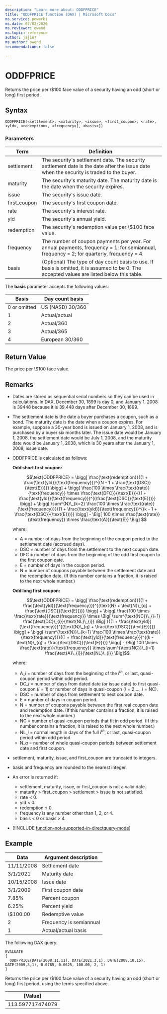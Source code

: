 ```yaml
---
description: "Learn more about: ODDFPRICE"
title: "ODDFPRICE function (DAX) | Microsoft Docs"
ms.service: powerbi
ms.date: 07/02/2020
ms.reviewer: owend
ms.topic: reference
author: jajin7
ms.author: owend 
recommendations: false

---
```


# ODDFPRICE

Returns the price per \\$100 face value of a security having an odd (short or long) first period.

## Syntax

```dax
ODDFPRICE(<settlement>, <maturity>, <issue>, <first_coupon>, <rate>, <yld>, <redemption>, <frequency>[, <basis>])
```

### Parameters

|Term|Definition|  
|--------|--------------|  
|settlement|The security's settlement date. The security settlement date is the date after the issue date when the security is traded to the buyer.|
|maturity|The security's maturity date. The maturity date is the date when the security expires.|
|issue|The security's issue date.|
|first_coupon|The security's first coupon date.|
|rate|The security's interest rate.|
|yld|The security's annual yield.|
|redemption|The security's redemption value per \\$100 face value.|
|frequency|The number of coupon payments per year. For annual payments, frequency = 1; for semiannual, frequency = 2; for quarterly, frequency = 4.|
|basis|(Optional) The type of day count basis to use. If basis is omitted, it is assumed to be 0. The accepted values are listed below this table.|

The **basis** parameter accepts the following values:

| **Basis**    | **Day count basis** |
| ------------ | ------------------- |
| 0 or omitted | US (NASD) 30/360    |
| 1            | Actual/actual       |
| 2            | Actual/360          |
| 3            | Actual/365          |
| 4            | European 30/360     |

## Return Value

The price per \\$100 face value.

## Remarks

- Dates are stored as sequential serial numbers so they can be used in calculations. In DAX, December 30, 1899 is day 0, and January 1, 2008 is 39448 because it is 39,448 days after December 30, 1899.

- The settlement date is the date a buyer purchases a coupon, such as a bond. The maturity date is the date when a coupon expires. For example, suppose a 30-year bond is issued on January 1, 2008, and is purchased by a buyer six months later. The issue date would be January 1, 2008, the settlement date would be July 1, 2008, and the maturity date would be January 1, 2038, which is 30 years after the January 1, 2008, issue date.

- ODDFPRICE is calculated as follows:

  **Odd short first coupon:**

  $$\text{ODDFPRICE} = \bigg[ \frac{\text{redemption}}{(1 + \frac{\text{yld}}{\text{frequency}})^{(N - 1 + \frac{\text{DSC}}{\text{E}})}} \bigg] + \bigg[ \frac{100 \times \frac{\text{rate}}{\text{frequency}} \times \frac{\text{DFC}}{\text{E}}}{(1 + \frac{\text{yld}}{\text{frequency}})^{(\frac{\text{DSC}}{\text{E}})}} \bigg] + \bigg[ \sum^{N}\_{k=2} \frac{100 \times \frac{\text{rate}}{\text{frequency}}}{(1 + \frac{\text{yld}}{\text{frequency}})^{(k - 1 + \frac{\text{DSC}}{\text{E}})}} \bigg] - \Big[ 100 \times \frac{\text{rate}}{\text{frequency}} \times \frac{\text{A}}{\text{E}} \Big] $$

  where:

  - $\text{A}$ = number of days from the beginning of the coupon period to the settlement date (accrued days).
  - $\text{DSC}$ = number of days from the settlement to the next coupon date.
  - $\text{DFC}$ = number of days from the beginning of the odd first coupon to the first coupon date.
  - $\text{E}$ = number of days in the coupon period.
  - $\text{N}$ = number of coupons payable between the settlement date and the redemption date. (If this number contains a fraction, it is raised to the next whole number.)

  **Odd long first coupon:**

  $$\text{ODDFPRICE} = \bigg[ \frac{\text{redemption}}{(1 + \frac{\text{yld}}{\text{frequency}})^{(\text{N} + \text{N}\_{q} + \frac{\text{DSC}}{\text{E}})}} \bigg] + \bigg[ \frac{100 \times \frac{\text{rate}}{\text{frequency}} \times \Big[ \sum^{\text{NC}}\_{i=1} \frac{\text{DC}\_{i}}{\text{NL}\_{i}} \Big]  }{(1 + \frac{\text{yld}}{\text{frequency}})^{(\text{N}\_{q} + \frac{\text{DSC}}{\text{E}})}} \bigg] + \bigg[ \sum^{\text{N}}\_{k=1} \frac{100 \times \frac{\text{rate}}{\text{frequency}}}{(1 + \frac{\text{yld}}{\text{frequency}})^{(k - \text{N}\_{q} + \frac{\text{DSC}}{\text{E}})}} \bigg] - \Big[ 100 \times \frac{\text{rate}}{\text{frequency}} \times \sum^{\text{NC}}\_{i=1} \frac{\text{A}\_{i}}{\text{NL}\_{i}} \Big]$$

  where:

  - $\text{A}\_{i}$ = number of days from the beginning of the $i^{th}$, or last, quasi-coupon period within odd period.
  - $\text{DC}\_{i}$ = number of days from dated date (or issue date) to first quasi-coupon ($i = 1$) or number of days in quasi-coupon ($i = 2$,..., $i = \text{NC}$).
  - $\text{DSC}$ = number of days from settlement to next coupon date.
  - $\text{E}$ = number of days in coupon period.
  - $\text{N}$ = number of coupons payable between the first real coupon date and redemption date. (If this number contains a fraction, it is raised to the next whole number.)
  - $\text{NC}$ = number of quasi-coupon periods that fit in odd period. (If this number contains a fraction, it is raised to the next whole number.)
  - $\text{NL}\_{i}$ = normal length in days of the full $i^{th}$, or last, quasi-coupon period within odd period.
  - $\text{N}\_{q}$ = number of whole quasi-coupon periods between settlement date and first coupon.

- settlement, maturity, issue, and first_coupon are truncated to integers.

- basis and frequency are rounded to the nearest integer.

- An error is returned if:
  - settlement, maturity, issue, or first_coupon is not a valid date.
  - maturity > first_coupon > settlement > issue is not satisfied.
  - rate < 0.
  - yld < 0.
  - redemption ≤ 0.
  - frequency is any number other than 1, 2, or 4.
  - basis < 0 or basis > 4.

- [!INCLUDE [function-not-supported-in-directquery-mode](includes/function-not-supported-in-directquery-mode.md)]

## Example

| **Data**   | **Argument description** |
| ---------- | ------------------------ |
| 11/11/2008 | Settlement date          |
| 3/1/2021   | Maturity date            |
| 10/15/2008 | Issue date               |
| 3/1/2009   | First coupon date        |
| 7.85%      | Percent coupon           |
| 6.25%      | Percent yield            |
| \\$100.00    | Redemptive value         |
| 2          | Frequency is semiannual  |
| 1          | Actual/actual basis      |

The following DAX query:

```dax
EVALUATE
{
  ODDFPRICE(DATE(2008,11,11), DATE(2021,3,1), DATE(2008,10,15), DATE(2009,3,1), 0.0785, 0.0625, 100.00, 2, 1)
}
```

Returns the price per \\$100 face value of a security having an odd (short or long) first period, using the terms specified above.

| **[Value]**    |
| ---------------- |
| 113.597717474079 |
